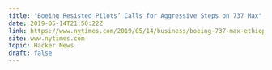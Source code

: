 ```yaml
---
title: "Boeing Resisted Pilots’ Calls for Aggressive Steps on 737 Max"
date: 2019-05-14T21:50:22Z
link: https://www.nytimes.com/2019/05/14/business/boeing-737-max-ethiopian-plane-crash.html?utm_medium=RSS&utm_source=hune
site: www.nytimes.com
topic: Hacker News
draft: false
---
```

